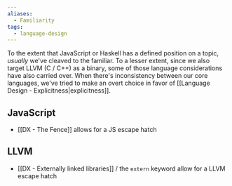 ```yaml
---
aliases:
  - Familiarity
tags:
  - language-design
---
```

To the extent that JavaScript or Haskell has a defined position on a topic, _usually_ we've cleaved to the familiar. To a lesser extent, since we also target LLVM (C / C++) as a binary, some of those language considerations have also carried over. When there's inconsistency between our core languages, we've tried to make an overt choice in favor of [[Language Design - Explicitness|explicitness]].

## JavaScript
- [[DX - The Fence]] allows for a JS escape hatch
## LLVM
- [[DX - Externally linked libraries]] / the `extern` keyword allow for a LLVM escape hatch
